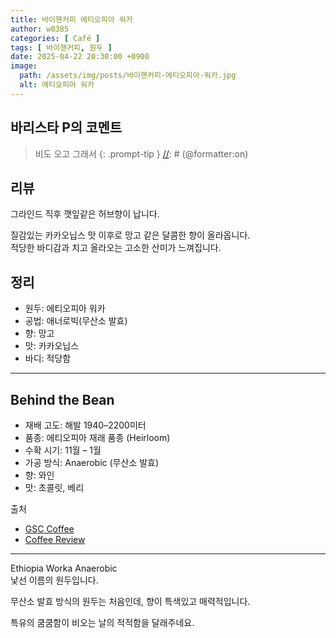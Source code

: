 ```yaml
---
title: 바이핸커피 에티오피아 워카
author: w8385
categories: [ Café ]
tags: [ 바이핸커피, 원두 ]
date: 2025-04-22 20:30:00 +0900
image:
  path: /assets/img/posts/바이핸커피-에티오피아-워카.jpg
  alt: 에티오피아 워카
---
```


## 바리스타 P의 코멘트

[//]: # (@formatter:off)
> 비도 오고 그래서
  {: .prompt-tip }
[//]: # (@formatter:on)

## 리뷰

그라인드 직후 깻잎같은 허브향이 납니다.

질감있는 카카오닙스 맛 이후로 망고 같은 달콤한 향이 올라옵니다. \
적당한 바디감과 치고 올라오는 고소한 산미가 느껴집니다.

## 정리

- 원두: 에티오피아 워카
- 공법: 애너로빅(무산소 발효)
- 향: 망고
- 맛: 카카오닙스
- 바디: 적당함

---

## Behind the Bean

- 재배 고도: 해발 1940–2200미터
- 품종: 에티오피아 재래 품종 (Heirloom)
- 수확 시기: 11월 – 1월
- 가공 방식: Anaerobic (무산소 발효)
- 향: 와인
- 맛: 초콜릿, 베리

출처

- [GSC Coffee](https://www.gsc.coffee/goods/goods_view.php?goodsNo=1000000761)
- [Coffee Review](https://www.coffeereview.com/review/ethiopia-worka-sakaro-anaerobic-natural/)

---

Ethiopia Worka Anaerobic \
낯선 이름의 원두입니다.

무산소 발효 방식의 원두는 처음인데, 향이 특색있고 매력적입니다.

특유의 쿰쿰함이 비오는 날의 적적함을 달래주네요.
